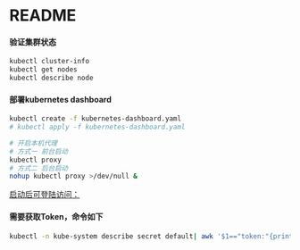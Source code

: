 # README

#### 验证集群状态

```sh
kubectl cluster-info
kubectl get nodes
kubectl describe node
```


#### 部署kubernetes dashboard

```sh
kubectl create -f kubernetes-dashboard.yaml
# kubectl apply -f kubernetes-dashboard.yaml

# 开启本机代理 
# 方式一 前台启动
kubectl proxy
# 方式二 后台启动
nohup kubectl proxy >/dev/null &
```

[启动后可登陆访问：](http://localhost:8001/api/v1/namespaces/kubernetes-dashboard/services/https:kubernetes-dashboard:/proxy/#/login)



#### 需要获取Token，命令如下

```sh
kubectl -n kube-system describe secret default| awk '$1=="token:"{print $2}'
```
